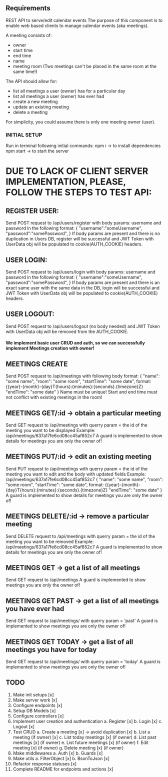 ## Requirements

REST API to serve/edit calendar events
The purpose of this component is to enable web based clients to manage calendar events (aka meetings).

A meeting consists of:

- owner
- start time
- end time
- name
- meeting room (Two meetings can't be placed in the same room at the same time!)

The API should allow for:

- list all meetings a user (owner) has for a particular day
- list all meetings a user (owner) has ever had
- create a new meeting
- update an existing meeting
- delete a meeting

For simplicity, you could assume there is only one meeting owner (user).

### INITIAL SETUP
Run in terminal following initial commands: 
npm i -> to install dependencies
npm start -> to start the server

# DUE TO LACK OF CLIENT SERVER IMPLEMENTATION, PLEASE, FOLLOW THE STEPS TO TEST API:

## REGISTER USER: 
Send POST request to /api/users/register with body params: username and password in the following format:
{
    "username":"someUsername", 
    "password":"somePassword", 
}
If body params are present and there is no duplication in Users DB, register will be successful and JWT Token with UserData obj will be populated to cookie(AUTH_COOKIE) headers. 

## USER LOGIN: 
Send POST request to /api/users/login with body params: username and password in the following format:
{
    "username":"someUsername", 
    "password":"somePassword", 
}
If body params are present and there is an exact same user with the same data in the DB, login will be successful and JWT Token with UserData obj will be populated to cookie(AUTH_COOKIE) headers. 

## USER LOGOUT: 
Send POST request to /api/users/logout (no body needed) and JWT Token with UserData obj will be removed from the AUTH_COOKIE. 

#### We implement basic user CRUD and auth, so we can successfully implement Meetings creation with owner! 

## MEETINGS CREATE
Send POST request to /api/meetings with following body format: 
{
    "name": "some name", 
    "room": "some room", 
    "startTime": "some date", format: {{year}-{month}-{day}T{hours}:{minutes}:{seconds}.{timezone}Z}
    "endTime": "some date"
}
Name must be unique! Start and end time must not conflict with existing meetings in the room! 

## MEETINGS GET/:id -> obtain a particular meeting
Send GET request to /api/meetings with querry param = the id of the meeting you want to be displayed
Example: /api/meetings/637a17fe6cd08cc45af852c7
A guard is implemented to show details for meetings you are only the owner of! 

## MEETINGS PUT/:id -> edit an existing meeting
Send PUT request to /api/meetings with querry param = the id of the meeting you want to edit and the body with updated fields
Example: /api/meetings/637a17fe6cd08cc45af852c7
{
    "name": "some name", 
    "room": "some room", 
    "startTime": "some date", format: {{year}-{month}-{day}T{hours}:{minutes}:{seconds}.{timezone}Z}
    "endTime": "some date"
}
A guard is implemented to show details for meetings you are only the owner of! 

## MEETINGS DELETE/:id -> remove a particular meeting
Send DELETE request to /api/meetings with querry param = the id of the meeting you want to be removed
Example: /api/meetings/637a17fe6cd08cc45af852c7
A guard is implemented to show details for meetings you are only the owner of! 

## MEETINGS GET -> get a list of all meetings
Send GET request to /api/meetings 
A guard is implemented to show meetings you are only the owner of! 

## MEETINGS GET PAST -> get a list of all meetings you have ever had
Send GET request to /api/meetings/ with querry param = 'past'
A guard is implemented to show meetings you are only the owner of! 

## MEETINGS GET TODAY -> get a list of all meetings you have for today
Send GET request to /api/meetings/ with querry param = 'today'
A guard is implemented to show meetings you are only the owner of! 
## TODO

1. Make init setups [x]
2. Make server work [x]
3. Configure endpoints [x]
4. Setup DB Models [x]
5. Configure controllers [x]
6. Implement user creation and authentication
    a. Register [x]
    b. Login [x]
    c. Logout [x]
7. Test CRUD
    a. Create a meeting [x] -> avoid duplication [x]
    b. List a meeting (if owner) [x]
    c. List today meetings [x] (if owner)
    d. List past meetings [x] (if owner)
    e. List future meetings [x] (if owner)
    f. Edit meeting [x] (if owner)
    g. Delete meeting [x] (if owner)
8. Make middlewares
    a. Auth [x]
    b. Guards [x]
9. Make utils
    a. FilterObject [x]
    b. BsonToJson [x]
10. Refactor response statuses [x]
11. Complete README for endpoints and actions [x]